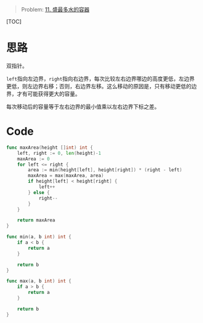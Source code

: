 

> Problem: [11. 盛最多水的容器](https://leetcode.cn/problems/container-with-most-water/description/)

[TOC]

# 思路
双指针。

`left`指向左边界，`right`指向右边界，每次比较左右边界哪边的高度更低，左边界更低，则左边界右移；否则，右边界左移。这么移动的原因是，只有移动更低的边界，才有可能获得更大的容量。

每次移动后的容量等于左右边界的最小值乘以左右边界下标之差。



# Code
```go
func maxArea(height []int) int {
	left, right := 0, len(height)-1
	maxArea := 0
	for left <= right {
		area := min(height[left], height[right]) * (right - left)
		maxArea = max(maxArea, area)
		if height[left] < height[right] {
			left++
		} else {
			right--
		}
	}

	return maxArea
}

func min(a, b int) int {
	if a < b {
		return a
	}

	return b
}

func max(a, b int) int {
	if a > b {
		return a
	}

	return b
}
```
  
